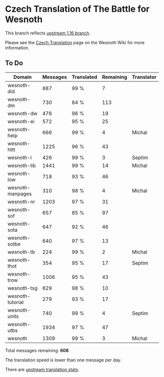 # Czech Translation of The Battle for Wesnoth

This branch reflects [upstream 1.16 branch](https://github.com/wesnoth/wesnoth/tree/1.16).

Please see the [Czech Translation](https://wiki.wesnoth.org/CzechTranslation) page on the Wesnoth Wiki for more information.

## To Do

Domain | Messages | Translated | Remaining | Translator
------ | -------- | ---------- | --------- | ----------
wesnoth-did | 887 | 99 % | 7 |
wesnoth-dm | 730 | 84 % | 113 |
wesnoth-dw | 476 | 96 % | 19 |
wesnoth-ei | 572 | 95 % | 25 |
wesnoth-help | 666 | 99 % | 4 | Michal
wesnoth-httt | 1225 | 96 % | 43 |
wesnoth-l | 426 | 99 % | 3 | Septim
wesnoth-lib | 1441 | 99 % | 14 | Michal
wesnoth-low | 718 | 93 % | 46 |
wesnoth-manpages | 310 | 98 % | 4 | Michal
wesnoth-nr | 1203 | 97 % | 31 |
wesnoth-sof | 657 | 85 % | 97 |
wesnoth-sota | 647 | 92 % | 46 |
wesnoth-sotbe | 640 | 97 % | 13 |
wesnoth-tb | 224 | 99 % | 2 | Michal
wesnoth-thot | 354 | 95 % | 17 | Septim
wesnoth-trow | 1006 | 95 % | 43 |
wesnoth-tsg | 629 | 98 % | 10 |
wesnoth-tutorial | 279 | 93 % | 17 |
wesnoth-units | 740 | 99 % | 4 | Septim
wesnoth-utbs | 1934 | 97 % | 47 |
wesnoth | 1309 | 99 % | 3 | Michal

Total messages remaining: **608**

The translation speed is lower than one message per day.

There are [upstream translation stats](https://www.wesnoth.org/gettext/?view=langs&version=branch&lang=cs).
